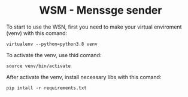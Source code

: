 <h1 align="center">WSM - Menssge sender</h1>

To start to use the WSN, first you need to make your virtual enviroment (venv) with this comand:

``` virtualenv --python=python3.8 venv ```

To activate the venv, use thid comand:

``` source venv/bin/activate ```

After activate the venv, install necessary libs with this comand:

``` pip intall -r requirements.txt ```